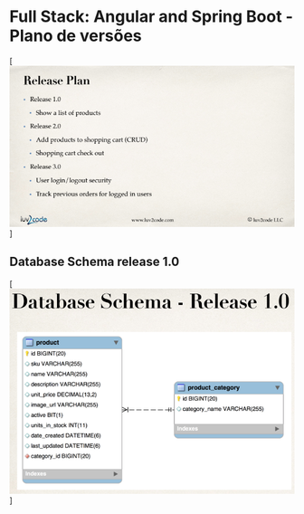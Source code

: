 # Full Stack: Angular and Spring Boot - Plano de versões


[<img src="https://github.com/ANGULAR-PROJETOS/fullstack-angular-and-springboot/blob/master/source-code/release_plan.PNG" />]

## Database Schema release 1.0

[<img src="https://github.com/ANGULAR-PROJETOS/fullstack-angular-and-springboot/blob/master/source-code/Database_schema_1.0.PNG" />]

